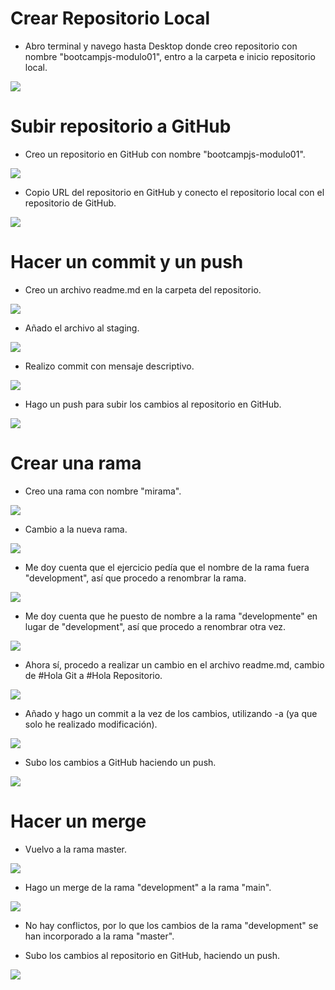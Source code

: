 # Crear Repositorio Local

- Abro terminal y navego hasta Desktop donde creo repositorio con nombre "bootcampjs-modulo01", entro a la carpeta e inicio repositorio local. 
<img src="./img/Modulo 01-Paso 1.png">

# Subir repositorio a GitHub

- Creo un repositorio en GitHub con nombre "bootcampjs-modulo01".
<img src="./img/Modulo 01-Paso 2 (1).png">

- Copio URL del repositorio en GitHub y conecto el repositorio local con el repositorio de GitHub.
<img src="./img/Modulo 01-Paso 2 (2).png">

# Hacer un commit y un push

- Creo un archivo readme.md en la carpeta del repositorio.
<img src="./img/Modulo 01-Paso 3 (1).png">

- Añado el archivo al staging. 
<img src="./img/Modulo 01-Paso 3 (2).png">

- Realizo commit con mensaje descriptivo.
<img src="../bootcampjs-modulo01/img/Modulo 01-Paso 3 (3).png">

- Hago un push para subir los cambios al repositorio en GitHub.
<img src="./img/Modulo 01-Paso 3 (4).png">

# Crear una rama

- Creo una rama con nombre "mirama".
<img src="./img/Modulo 01-Paso 4 (1).png">

- Cambio a la nueva rama.
<img src="./img/Modulo 01-Paso 4 (2).png">

- Me doy cuenta que el ejercicio pedía que el nombre de la rama fuera "development", así que procedo a renombrar la rama.
<img src="./img/Modulo 01-Paso 4 (3).png">

- Me doy cuenta que he puesto de nombre a la rama "developmente" en lugar de "development", así que procedo a renombrar otra vez.
<img src="./img/Modulo 01-Paso 4 (5).png">

- Ahora sí, procedo a realizar un cambio en el archivo readme.md, cambio de #Hola Git a #Hola Repositorio.
<img src="./img/Modulo 01-Paso 4 (4).png">

- Añado y hago un commit a la vez de los cambios, utilizando -a (ya que solo he realizado modificación).
<img src="./img/Modulo 01-Paso 4 (6).png">

- Subo los cambios a GitHub haciendo un push.
<img src="./img/Modulo 01-Paso 4 (7).png">

# Hacer un merge

- Vuelvo a la rama master.
<img src="./img/Modulo 01-Paso 5 (1).png">

- Hago un merge de la rama "development" a la rama "main".
<img src="./img/Modulo 01-Paso 5 (2).png">

- No hay conflictos, por lo que los cambios de la rama "development" se han incorporado a la rama "master".

- Subo los cambios al repositorio en GitHub, haciendo un push.
<img src="./img/Modulo 01-Paso 5 (3).png">